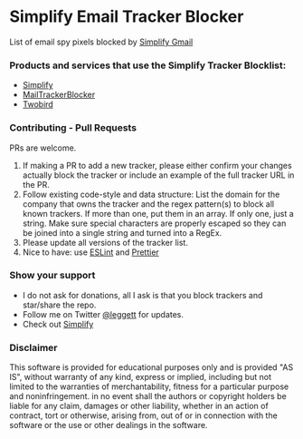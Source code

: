 # Simplify Email Tracker Blocker

List of email spy pixels blocked by [Simplify Gmail](https://simpl.fyi)

### Products and services that use the Simplify Tracker Blocklist:

- [Simplify](https://simpl.fyi)
- [MailTrackerBlocker](https://apparition47.github.io/MailTrackerBlocker/)
- [Twobird](https://www.twobird.com)

### Contributing - Pull Requests

PRs are welcome.

1. If making a PR to add a new tracker, please either confirm your changes actually block the tracker or include an example of the full tracker URL in the PR.
2. Follow existing code-style and data structure: List the domain for the company that owns the tracker and the regex pattern(s) to block all known trackers. If more than one, put them in an array. If only one, just a string. Make sure special characters are properly escaped so they can be joined into a single string and turned into a RegEx.
3. Please update all versions of the tracker list.
4. Nice to have: use [ESLint](https://marketplace.visualstudio.com/items?itemName=dbaeumer.vscode-eslint) and [Prettier](https://marketplace.visualstudio.com/items?itemName=esbenp.prettier-vscode)

### Show your support

- I do not ask for donations, all I ask is that you block trackers and star/share the repo.
- Follow me on Twitter [@leggett](https://twitter.com/leggett) for updates.
- Check out [Simplify](https://simpl.fyi)

### Disclaimer

This software is provided for educational purposes only and
is provided "AS IS", without warranty of any kind, express or
implied, including but not limited to the warranties of merchantability,
fitness for a particular purpose and noninfringement. in no event shall the
authors or copyright holders be liable for any claim, damages or other
liability, whether in an action of contract, tort or otherwise, arising from,
out of or in connection with the software or the use or other dealings in the
software.
